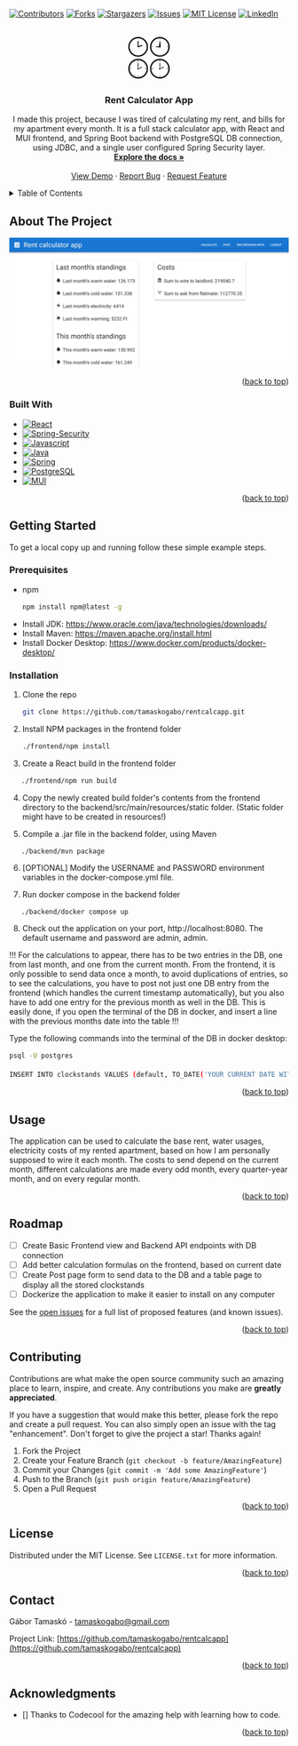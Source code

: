 <!-- Improved compatibility of back to top link: See: https://github.com/othneildrew/Best-README-Template/pull/73 -->
<a name="readme-top"></a>
<!--
*** Thanks for checking out the Best-README-Template. If you have a suggestion
*** that would make this better, please fork the repo and create a pull request
*** or simply open an issue with the tag "enhancement".
*** Don't forget to give the project a star!
*** Thanks again! Now go create something AMAZING! :D
-->



<!-- PROJECT SHIELDS -->
<!--
*** I'm using markdown "reference style" links for readability.
*** Reference links are enclosed in brackets [ ] instead of parentheses ( ).
*** See the bottom of this document for the declaration of the reference variables
*** for contributors-url, forks-url, etc. This is an optional, concise syntax you may use.
*** https://www.markdownguide.org/basic-syntax/#reference-style-links
-->
[![Contributors][contributors-shield]][contributors-url]
[![Forks][forks-shield]][forks-url]
[![Stargazers][stars-shield]][stars-url]
[![Issues][issues-shield]][issues-url]
[![MIT License][license-shield]][license-url]
[![LinkedIn][linkedin-shield]][linkedin-url]



<!-- PROJECT LOGO -->
<br />
<div align="center">
  <a href="https://github.com/tamaskogabo/rentcalcapp">
    <img src="images/clocks.jpg" alt="Logo" width="80" height="80">
  </a>

<h3 align="center">Rent Calculator App</h3>

  <p align="center">
    I made this project, because I was tired of calculating my rent, and bills for my
apartment every month. It is a full stack calculator app, with React and MUI frontend,
and Spring Boot backend with PostgreSQL DB connection, using JDBC, and a single user configured Spring Security layer.
    <br />
    <a href="https://github.com/tamaskogabo/rentcalcapp"><strong>Explore the docs »</strong></a>
    <br />
    <br />
    <a href="https://github.com/tamaskogabo/rentcalcapp">View Demo</a>
    ·
    <a href="https://github.com/tamaskogabo/rentcalcapp/issues">Report Bug</a>
    ·
    <a href="https://github.com/tamaskogabo/rentcalcapp/issues">Request Feature</a>
  </p>
</div>



<!-- TABLE OF CONTENTS -->
<details>
  <summary>Table of Contents</summary>
  <ol>
    <li>
      <a href="#about-the-project">About The Project</a>
      <ul>
        <li><a href="#built-with">Built With</a></li>
      </ul>
    </li>
    <li>
      <a href="#getting-started">Getting Started</a>
      <ul>
        <li><a href="#prerequisites">Prerequisites</a></li>
        <li><a href="#installation">Installation</a></li>
      </ul>
    </li>
    <li><a href="#usage">Usage</a></li>
    <li><a href="#roadmap">Roadmap</a></li>
    <li><a href="#contributing">Contributing</a></li>
    <li><a href="#license">License</a></li>
    <li><a href="#contact">Contact</a></li>
    <li><a href="#acknowledgments">Acknowledgments</a></li>
  </ol>
</details>



<!-- ABOUT THE PROJECT -->
## About The Project

[![Product Name Screen Shot][product-screenshot]](https://example.com)

<p align="right">(<a href="#readme-top">back to top</a>)</p>



### Built With

-   [![React][React.js]][React-url]
-   [![Spring-Security][Spring-Security]][Spring-Security-url]
-   [![Javascript][Javascript]][Javascript-url]
-   [![Java][Java]][Java-url]
-   [![Spring][Spring]][Spring-url]
-   [![PostgreSQL][PostgreSQL]][PostgreSQL-url]
-   [![MUI][MUI]][MUI-url]


<p align="right">(<a href="#readme-top">back to top</a>)</p>



<!-- GETTING STARTED -->
## Getting Started

To get a local copy up and running follow these simple example steps.

### Prerequisites

* npm
  ```sh
  npm install npm@latest -g
  ```
* Install JDK:
https://www.oracle.com/java/technologies/downloads/
* Install Maven:
https://maven.apache.org/install.html
* Install Docker Desktop:
https://www.docker.com/products/docker-desktop/

### Installation

1. Clone the repo
   ```sh
   git clone https://github.com/tamaskogabo/rentcalcapp.git
   ```
2. Install NPM packages in the frontend folder
   ```sh
   ./frontend/npm install
   ```
3. Create a React build in the frontend folder
```sh
   ./frontend/npm run build
```
4. Copy the newly created build folder's contents from the frontend directory to the backend/src/main/resources/static folder. (Static folder might have to be created in resources!)

5. Compile a .jar file in the backend folder, using Maven
```sh
   ./backend/mvn package
```
6. [OPTIONAL] Modify the USERNAME and PASSWORD environment variables in the docker-compose.yml file.

7. Run docker compose in the backend folder
```
   ./backend/docker compose up
```
8. Check out the application on your port, http://localhost:8080. The default username and password are admin, admin.

!!! For the calculations to appear, there has to be two entries in the DB, one from last month, and one from the current month. From the frontend, it is only possible to send data once a month, to avoid duplications of entries, so to see the calculations, you have to post not just one DB entry from the frontend (which handles the current timestamp automatically), but you also have to add one entry for the previous month as well in the DB. This is easily done, if you open the terminal of the DB in docker, and insert a line with the previous months date into the table !!!

Type the following commands into the terminal of the DB in docker desktop:
```sh
psql -U postgres

INSERT INTO clockstands VALUES (default, TO_DATE('YOUR CURRENT DATE WITH THE PREVIOUS MONTH LIKE THIS: 20/06/2023', 'DD/MM/YYYY'), 500, 500, 5000, 5000, 5635);
```


<p align="right">(<a href="#readme-top">back to top</a>)</p>



<!-- USAGE EXAMPLES -->
## Usage

The application can be used to calculate the base rent, water usages, electricity costs of my rented apartment, based on how I am personally supposed to wire it each month. The costs to send depend on the current month, different calculations are made every odd month, every quarter-year month, and on every regular month.

<p align="right">(<a href="#readme-top">back to top</a>)</p>



<!-- ROADMAP -->
## Roadmap

- [ ] Create Basic Frontend view and Backend API endpoints with DB connection
- [ ] Add better calculation formulas on the frontend, based on current date
- [ ] Create Post page form to send data to the DB and a table page to display all the stored clockstands
- [ ] Dockerize the application to make it easier to install on any computer

See the [open issues](https://github.com/tamaskogabo/rentcalcapp/issues) for a full list of proposed features (and known issues).

<p align="right">(<a href="#readme-top">back to top</a>)</p>



<!-- CONTRIBUTING -->
## Contributing

Contributions are what make the open source community such an amazing place to learn, inspire, and create. Any contributions you make are **greatly appreciated**.

If you have a suggestion that would make this better, please fork the repo and create a pull request. You can also simply open an issue with the tag "enhancement".
Don't forget to give the project a star! Thanks again!

1. Fork the Project
2. Create your Feature Branch (`git checkout -b feature/AmazingFeature`)
3. Commit your Changes (`git commit -m 'Add some AmazingFeature'`)
4. Push to the Branch (`git push origin feature/AmazingFeature`)
5. Open a Pull Request

<p align="right">(<a href="#readme-top">back to top</a>)</p>



<!-- LICENSE -->
## License

Distributed under the MIT License. See `LICENSE.txt` for more information.

<p align="right">(<a href="#readme-top">back to top</a>)</p>



<!-- CONTACT -->
## Contact

Gábor Tamaskó - tamaskogabo@gmail.com

Project Link: [https://github.com/tamaskogabo/rentcalcapp](https://github.com/tamaskogabo/rentcalcapp)

<p align="right">(<a href="#readme-top">back to top</a>)</p>



<!-- ACKNOWLEDGMENTS -->
## Acknowledgments

* [] Thanks to Codecool for the amazing help with learning how to code.

<p align="right">(<a href="#readme-top">back to top</a>)</p>



<!-- MARKDOWN LINKS & IMAGES -->
<!-- https://www.markdownguide.org/basic-syntax/#reference-style-links -->
[contributors-shield]: https://img.shields.io/github/contributors/tamaskogabo/rentcalcapp.svg?style=for-the-badge
[contributors-url]: https://github.com/tamaskogabo/rentcalcapp/graphs/contributors
[forks-shield]: https://img.shields.io/github/forks/tamaskogabo/rentcalcapp.svg?style=for-the-badge
[forks-url]: https://github.com/tamaskogabo/rentcalcapp/network/members
[stars-shield]: https://img.shields.io/github/stars/tamaskogabo/rentcalcapp.svg?style=for-the-badge
[stars-url]: https://github.com/tamaskogabo/rentcalcapp/stargazers
[issues-shield]: https://img.shields.io/github/issues/tamaskogabo/rentcalcapp.svg?style=for-the-badge
[issues-url]: https://github.com/tamaskogabo/rentcalcapp/issues
[license-shield]: https://img.shields.io/github/license/tamaskogabo/rentcalcapp.svg?style=for-the-badge
[license-url]: https://github.com/tamaskogabo/rentcalcapp/blob/master/LICENSE.txt
[linkedin-shield]: https://img.shields.io/badge/-LinkedIn-black.svg?style=for-the-badge&logo=linkedin&colorB=555
[linkedin-url]: https://linkedin.com/in/tamaskogabo
[product-screenshot]: images/rentcalcshot.jpg
[Javascript]: https://img.shields.io/badge/javascript-F7DF1E?style=for-the-badge&logo=javascript&logoColor=white
[Javascript-url]: https://developer.mozilla.org/en-US/docs/Web/JavaScript
[Spring]: https://img.shields.io/badge/spring-6DB33F?style=for-the-badge&logo=spring&logoColor=white
[Spring-url]: https://spring.io/
[React.js]: https://img.shields.io/badge/React-20232A?style=for-the-badge&logo=react&logoColor=61DAFB
[React-url]: https://reactjs.org/
[Spring-Security]: https://img.shields.io/badge/springsecurity-000000?style=for-the-badge&logo=springsecurity&logoColor=4FC08D
[Spring-Security-url]: https://spring.io/projects/spring-security
[PostgreSQL]: https://img.shields.io/badge/postgresql-4169E1?style=for-the-badge&logo=postgresql&logoColor=white
[PostgreSQL-url]: https://www.postgresql.org/
[MUI]: https://img.shields.io/badge/mui-007FFF?style=for-the-badge&logo=mui&logoColor=white
[MUI-url]: https://mui.com/
[Java]: https://img.shields.io/badge/java-F80000?style=for-the-badge&logo=oracle&logoColor=white
[Java-url]: https://www.oracle.com/java/
